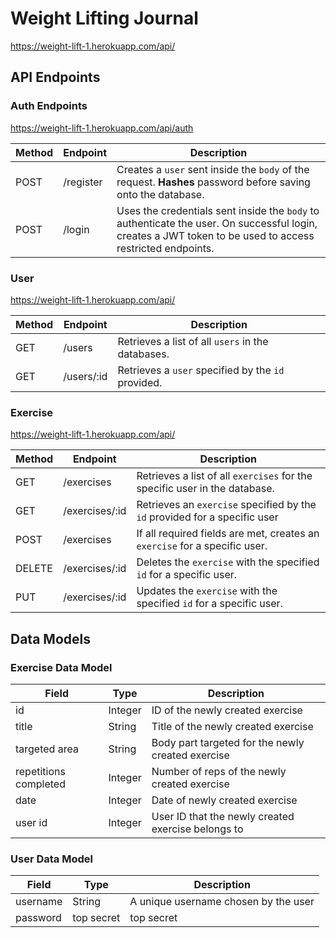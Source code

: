 # Weight Lifting Journal

https://weight-lift-1.herokuapp.com/api/

## API Endpoints

### Auth Endpoints

https://weight-lift-1.herokuapp.com/api/auth

| **Method** | **Endpoint** | **Description**                                                                                                                                           |
| ---------- | ------------ | --------------------------------------------------------------------------------------------------------------------------------------------------------- |
| POST       | /register    | Creates a `user` sent inside the `body` of the request. **Hashes** password before saving onto the database.                                              |
| POST       | /login       | Uses the credentials sent inside the `body` to authenticate the user. On successful login, creates a JWT token to be used to access restricted endpoints. |

### User
https://weight-lift-1.herokuapp.com/api/

| **Method** | **Endpoint** | **Description**                                                                  |
| ---------- | ------------ | -------------------------------------------------------------------------------------------------------------- |
| GET      | /users    | Retrieves a list of all `users` in the databases. |
| GET       | /users/:id  | Retrieves a `user` specified by the `id` provided. |

### Exercise

https://weight-lift-1.herokuapp.com/api/

| **Method** | **Endpoint**   | **Description**                                                            |
| ---------- | -------------- | -------------------------------------------------------------------------- |
| GET        | /exercises     | Retrieves a list of all `exercises` for the specific user in the database. |
| GET        | /exercises/:id | Retrieves an `exercise` specified by the `id` provided for a specific user |
| POST       | /exercises     | If all required fields are met, creates an `exercise` for a specific user. |
| DELETE     | /exercises/:id | Deletes the `exercise` with the specified `id` for a specific user.        |
| PUT        | /exercises/:id | Updates the `exercise` with the specified `id` for a specific user.        |

## Data Models

### Exercise Data Model

| **Field**             | **Type** | **Description**                                    |
| --------------------- | -------- | -------------------------------------------------- |
| id                    | Integer  | ID of the newly created exercise                   |
| title                 | String   | Title of the newly created exercise                |
| targeted area         | String   | Body part targeted for the newly created exercise  |
| repetitions completed | Integer  | Number of reps of the newly created exercise       |
| date                  | Integer  | Date of newly created exercise                     |
| user id               | Integer  | User ID that the newly created exercise belongs to |

### User Data Model

| Field    | Type       | Description                          |
| -------- | ---------- | ------------------------------------ |
| username | String     | A unique username chosen by the user |
| password | top secret | top secret                           |
